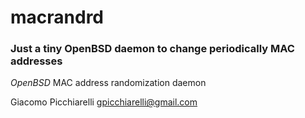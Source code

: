 # macrandrd

### Just a tiny OpenBSD daemon to change periodically MAC addresses

*OpenBSD* MAC address randomization daemon

Giacomo Picchiarelli <gpicchiarelli@gmail.com>
